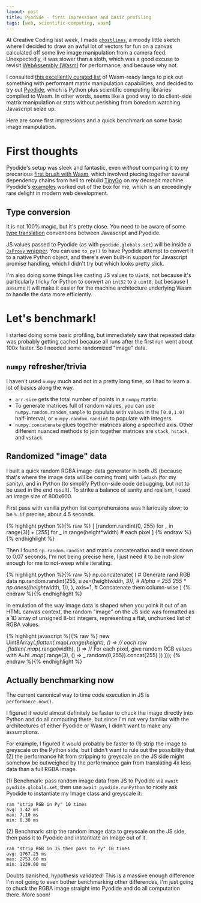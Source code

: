 ```yaml
---
layout: post
title: Pyodide - first impressions and basic profiling
tags: [web, scientific-computing, wasm]
---
```


At Creative Coding last week, I made [`ghostlines`](https://rfong.github.io/creative-coding/ghostlines/), a moody little sketch where I decided to draw an awful lot of vectors for fun on a canvas calculated off some live image manipulation from a camera feed. Unexpectedly, it was slower than a sloth, which was a good excuse to revisit [WebAssembly (Wasm)](https://hacks.mozilla.org/2017/02/a-cartoon-intro-to-webassembly/) for performance, and because why not.

I consulted [this excellently curated list](https://github.com/appcypher/awesome-wasm-langs) of Wasm-ready langs to pick out something with performant matrix manipulation capabilities, and decided to try out [Pyodide](https://pyodide.org/), which is Python plus scientific computing libraries compiled to Wasm. In other words, seems like a good way to do client-side matrix manipulation or stats without perishing from boredom watching Javascript seize up.

Here are some first impressions and a quick benchmark on some basic image manipulation.

# First thoughts

Pyodide's setup was sleek and fantastic, even *without* comparing it to my precarious [first brush with Wasm](https://github.com/rfong/wasm-tinygo-hello), which involved piecing together several dependency chains from hell to rebuild [TinyGo](https://github.com/tinygo-org/tinygo) on my decrepit machine. Pyodide's [examples](https://pyodide.org/en/stable/usage/quickstart.html) worked out of the box for me, which is an exceedingly rare delight in modern web development.

## Type conversion

It is not 100% magic, but it's pretty close. You need to be aware of some [type translation](https://pyodide.org/en/stable/usage/type-conversions.html) conventions between Javascript and Pyodide.

JS values passed to Pyodide (as with `pyodide.globals.set`) will be inside a [`JsProxy` wrapper](https://pyodide.org/en/stable/usage/api/python-api.html#pyodide.JsProxy). You can use `to_py()` to have Pyodide attempt to convert it to a native Python object, and there's even built-in support for Javascript promise handling, which I didn't try but which looks pretty slick.

I'm also doing some things like casting JS values to `Uint8`, not because it's particularly tricky for Python to convert an `int32` to a `uint8`, but because I assume it will make it easier for the machine architecture underlying Wasm to handle the data more efficiently.


# Let's benchmark!

I started doing some basic profiling, but immediately saw that repeated data was probably getting cached because all runs after the first run went about 100x faster. So I needed some randomized "image" data.

## `numpy` refresher/trivia

I haven't used `numpy` much and not in a pretty long time, so I had to learn a lot of basics along the way.

- `arr.size` gets the total number of points in a `numpy` matrix.
- To generate matrices full of random values, you can use `numpy.random.random_sample` to populate with values in the `[0.0,1.0)` half-interval, or `numpy.random.randint` to populate with integers.
- `numpy.concatenate` glues together matrices along a specified axis. Other different nuanced methods to join together matrices are `stack`, `hstack`, and `vstack`.

## Randomized "image" data

I built a quick random RGBA image-data generator in both JS (because that's where the image data will be coming from) with `lodash` (for my sanity), and in Python (to simplify Python-side code debugging, but not to be used in the end result). To strike a balance of sanity and realism, I used an image size of 800x600.

First pass with vanilla python list comprehensions was hilariously slow; to be `%.1f` precise, about 4.5 seconds.

{% highlight python %}{% raw %}
[
  [random.randint(0, 255) for _ in range(3)] + [255]
  for _ in range(height*width)  # each pixel
]
{% endraw %}{% endhighlight %}

Then I found `np.random.randint` and matrix concatenation and it went down to 0.07 seconds. I'm not being precise here, I just need it to be not-slow enough for me to not-weep while iterating.

{% highlight python %}{% raw %}
np.concatenate(
  ( # Generate rand RGB data
    np.random.randint(255, size=(height*width, 3)),
    # Alpha = 255
    255 * np.ones((height*width, 1)),
  ), axis=1,  # Concatenate them column-wise
)
{% endraw %}{% endhighlight %}

In emulation of the way image data is shaped when you yoink it out of an HTML canvas context, the random "image" on the JS side was formatted as a 1D array of unsigned 8-bit integers, representing a flat, unchunked list of RGBA values.

{% highlight javascript %}{% raw %}
new Uint8Array(_.flatten(_.map(_.range(height), () =>
  // each row
  _.flatten(_.map(_.range(width), () =>
    // For each pixel, give random RGB values with A=hi
    _.map(_.range(3), () => _.random(0,255)).concat(255)
  ))
)));
{% endraw %}{% endhighlight %}

## Actually benchmarking now

The current canonical way to time code execution in JS is `performance.now()`.

I figured it would almost definitely be faster to chuck the image directly into Python and do all computing there, but since I'm not very familiar with the architectures of either Pyodide or Wasm, I didn't want to make any assumptions.

For example, I figured it would probably be faster to (1) strip the image to greyscale on the Python side, but I didn't want to rule out the possibility that (2) the performance hit from stripping to greyscale on the JS side might somehow be outweighed by the performance gain from translating 4x less data than a full RGBA image.

(1) Benchmark: pass random image data from JS to Pyodide via `await pyodide.globals.set`, then use `await pyodide.runPython` to nicely ask Pyodide to instantiate my Image class and greyscale it:
```
ran "strip RGB in Py" 10 times
avg: 1.42 ms
max: 7.10 ms
min: 0.30 ms
```

(2) Benchmark: strip the random image data to greyscale on the JS side, then pass it to Pyodide and instantiate an Image out of it.
```
ran "strip RGB in JS then pass to Py" 10 times
avg: 1767.25 ms
max: 2753.60 ms
min: 1239.00 ms
```

Doubts banished, hypothesis validated! This is a massive enough difference I'm not going to even bother benchmarking other differences, I'm just going to chuck the RGBA image straight into Pyodide and do all computation there. More soon!
